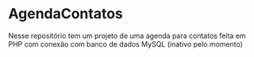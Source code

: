 # AgendaContatos
Nesse repositório tem um projeto de uma agenda para contatos  feita em PHP com conexão com banco de dados MySQL (inativo pelo momento)
